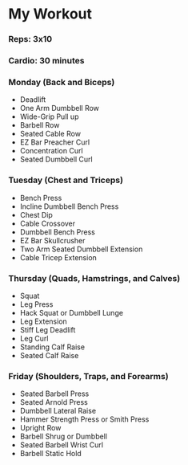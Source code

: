 # My Workout

### Reps: 3x10

### Cardio: 30 minutes

### Monday (Back and Biceps)
- Deadlift
- One Arm Dumbbell Row
- Wide-Grip Pull up
- Barbell Row
- Seated Cable Row
- EZ Bar Preacher Curl
- Concentration Curl
- Seated Dumbbell Curl

### Tuesday (Chest and Triceps)
- Bench Press
- Incline Dumbbell Bench Press
- Chest Dip
- Cable Crossover
- Dumbbell Bench Press
- EZ Bar Skullcrusher
- Two Arm Seated Dumbbell Extension
- Cable Tricep Extension

### Thursday (Quads, Hamstrings, and Calves)
- Squat
- Leg Press
- Hack Squat or Dumbbell Lunge
- Leg Extension
- Stiff Leg Deadlift
- Leg Curl
- Standing Calf Raise
- Seated Calf Raise

### Friday (Shoulders, Traps, and Forearms)
- Seated Barbell Press
- Seated Arnold Press
- Dumbbell Lateral Raise
- Hammer Strength Press or Smith Press
- Upright Row
- Barbell Shrug or Dumbbell
- Seated Barbell Wrist Curl
- Barbell Static Hold

